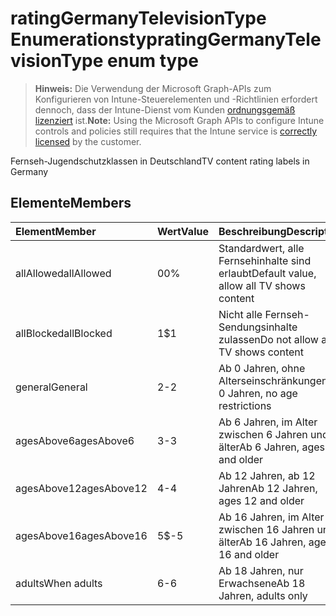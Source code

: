 # <a name="ratinggermanytelevisiontype-enum-type"></a><span data-ttu-id="6c148-101">ratingGermanyTelevisionType Enumerationstyp</span><span class="sxs-lookup"><span data-stu-id="6c148-101">ratingGermanyTelevisionType enum type</span></span>

> <span data-ttu-id="6c148-102">**Hinweis:** Die Verwendung der Microsoft Graph-APIs zum Konfigurieren von Intune-Steuerelementen und -Richtlinien erfordert dennoch, dass der Intune-Dienst vom Kunden [ordnungsgemäß lizenziert](https://go.microsoft.com/fwlink/?linkid=839381) ist.</span><span class="sxs-lookup"><span data-stu-id="6c148-102">**Note:** Using the Microsoft Graph APIs to configure Intune controls and policies still requires that the Intune service is [correctly licensed](https://go.microsoft.com/fwlink/?linkid=839381) by the customer.</span></span>

<span data-ttu-id="6c148-103">Fernseh-Jugendschutzklassen in Deutschland</span><span class="sxs-lookup"><span data-stu-id="6c148-103">TV content rating labels in Germany</span></span>
## <a name="members"></a><span data-ttu-id="6c148-104">Elemente</span><span class="sxs-lookup"><span data-stu-id="6c148-104">Members</span></span>
|<span data-ttu-id="6c148-105">Element</span><span class="sxs-lookup"><span data-stu-id="6c148-105">Member</span></span>|<span data-ttu-id="6c148-106">Wert</span><span class="sxs-lookup"><span data-stu-id="6c148-106">Value</span></span>|<span data-ttu-id="6c148-107">Beschreibung</span><span class="sxs-lookup"><span data-stu-id="6c148-107">Description</span></span>|
|:---|:---|:---|
|<span data-ttu-id="6c148-108">allAllowed</span><span class="sxs-lookup"><span data-stu-id="6c148-108">allAllowed</span></span>|<span data-ttu-id="6c148-109">0</span><span class="sxs-lookup"><span data-stu-id="6c148-109">0%</span></span>|<span data-ttu-id="6c148-110">Standardwert, alle Fernsehinhalte sind erlaubt</span><span class="sxs-lookup"><span data-stu-id="6c148-110">Default value, allow all TV shows content</span></span>|
|<span data-ttu-id="6c148-111">allBlocked</span><span class="sxs-lookup"><span data-stu-id="6c148-111">allBlocked</span></span>|<span data-ttu-id="6c148-112">1</span><span class="sxs-lookup"><span data-stu-id="6c148-112">$1</span></span>|<span data-ttu-id="6c148-113">Nicht alle Fernseh-Sendungsinhalte zulassen</span><span class="sxs-lookup"><span data-stu-id="6c148-113">Do not allow any TV shows content</span></span>|
|<span data-ttu-id="6c148-114">general</span><span class="sxs-lookup"><span data-stu-id="6c148-114">General</span></span>|<span data-ttu-id="6c148-115">2</span><span class="sxs-lookup"><span data-stu-id="6c148-115">-2</span></span>|<span data-ttu-id="6c148-116">Ab 0 Jahren, ohne Alterseinschränkungen</span><span class="sxs-lookup"><span data-stu-id="6c148-116">Ab 0 Jahren, no age restrictions</span></span>|
|<span data-ttu-id="6c148-117">agesAbove6</span><span class="sxs-lookup"><span data-stu-id="6c148-117">agesAbove6</span></span>|<span data-ttu-id="6c148-118">3</span><span class="sxs-lookup"><span data-stu-id="6c148-118">-3</span></span>|<span data-ttu-id="6c148-119">Ab 6 Jahren, im Alter zwischen 6 Jahren und älter</span><span class="sxs-lookup"><span data-stu-id="6c148-119">Ab 6 Jahren, ages 6 and older</span></span>|
|<span data-ttu-id="6c148-120">agesAbove12</span><span class="sxs-lookup"><span data-stu-id="6c148-120">agesAbove12</span></span>|<span data-ttu-id="6c148-121">4</span><span class="sxs-lookup"><span data-stu-id="6c148-121">-4</span></span>|<span data-ttu-id="6c148-122">Ab 12 Jahren, ab 12 Jahren</span><span class="sxs-lookup"><span data-stu-id="6c148-122">Ab 12 Jahren, ages 12 and older</span></span>|
|<span data-ttu-id="6c148-123">agesAbove16</span><span class="sxs-lookup"><span data-stu-id="6c148-123">agesAbove16</span></span>|<span data-ttu-id="6c148-124">5</span><span class="sxs-lookup"><span data-stu-id="6c148-124">$-5</span></span>|<span data-ttu-id="6c148-125">Ab 16 Jahren, im Alter zwischen 16 Jahren und älter</span><span class="sxs-lookup"><span data-stu-id="6c148-125">Ab 16 Jahren, ages 16 and older</span></span>|
|<span data-ttu-id="6c148-126">adults</span><span class="sxs-lookup"><span data-stu-id="6c148-126">When adults</span></span>|<span data-ttu-id="6c148-127">6</span><span class="sxs-lookup"><span data-stu-id="6c148-127">-6</span></span>|<span data-ttu-id="6c148-128">Ab 18 Jahren, nur Erwachsene</span><span class="sxs-lookup"><span data-stu-id="6c148-128">Ab 18 Jahren, adults only</span></span>|




